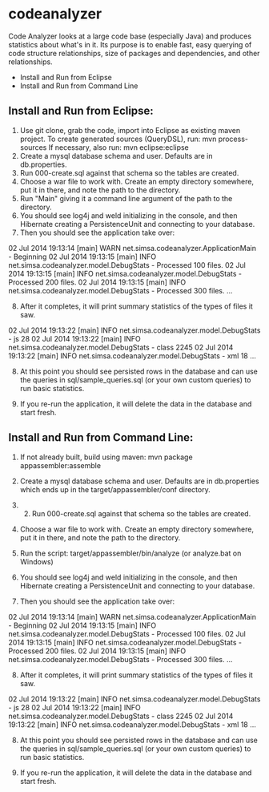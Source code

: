 codeanalyzer
============

Code Analyzer looks at a large code base (especially Java) and produces statistics about what's in it.  Its purpose is to enable
fast, easy querying of code structure relationships, size of packages and dependencies, and other relationships.

* Install and Run from Eclipse
* Install and Run from Command Line



Install and Run from Eclipse:
-----------------------------
1. Use git clone, grab the code, import into Eclipse as existing maven project.
   To create generated sources (QueryDSL), run:  mvn process-sources
   If necessary, also run:  mvn eclipse:eclipse 
2. Create a mysql database schema and user. Defaults are in db.properties.
3. Run 000-create.sql against that schema so the tables are created.
4. Choose a war file to work with. Create an empty directory somewhere, put it in there, and note the path to the directory.
5. Run "Main" giving it a command line argument of the path to the directory.
6. You should see log4j and weld initializing in the console, and then Hibernate creating 
   a PersistenceUnit and connecting to your database.
7. Then you should see the application take over:

02 Jul 2014 19:13:14 [main] WARN  net.simsa.codeanalyzer.ApplicationMain - Beginning
02 Jul 2014 19:13:15 [main] INFO  net.simsa.codeanalyzer.model.DebugStats - Processed 100 files.
02 Jul 2014 19:13:15 [main] INFO  net.simsa.codeanalyzer.model.DebugStats - Processed 200 files.
02 Jul 2014 19:13:15 [main] INFO  net.simsa.codeanalyzer.model.DebugStats - Processed 300 files.
...

8. After it completes, it will print summary statistics of the types of files it saw.

02 Jul 2014 19:13:22 [main] INFO  net.simsa.codeanalyzer.model.DebugStats - js  28
02 Jul 2014 19:13:22 [main] INFO  net.simsa.codeanalyzer.model.DebugStats - class   2245
02 Jul 2014 19:13:22 [main] INFO  net.simsa.codeanalyzer.model.DebugStats - xml 18
...

8. At this point you should see persisted rows in the database and can use the queries 
in sql/sample_queries.sql (or your own custom queries) to run basic statistics.

9. If you re-run the application, it will delete the data in the database and start fresh.


Install and Run from Command Line:
----------------------------------
1. If not already built, build using maven:  mvn package appassembler:assemble
2. Create a mysql database schema and user. Defaults are in db.properties which ends up in the target/appassembler/conf directory.
3. 2. Run 000-create.sql against that schema so the tables are created.
4. Choose a war file to work with. Create an empty directory somewhere, put it in there, and note the path to the directory.
5. Run the script: target/appassembler/bin/analyze  (or analyze.bat on Windows)

6. You should see log4j and weld initializing in the console, and then Hibernate creating 
   a PersistenceUnit and connecting to your database.
7. Then you should see the application take over:

02 Jul 2014 19:13:14 [main] WARN  net.simsa.codeanalyzer.ApplicationMain - Beginning
02 Jul 2014 19:13:15 [main] INFO  net.simsa.codeanalyzer.model.DebugStats - Processed 100 files.
02 Jul 2014 19:13:15 [main] INFO  net.simsa.codeanalyzer.model.DebugStats - Processed 200 files.
02 Jul 2014 19:13:15 [main] INFO  net.simsa.codeanalyzer.model.DebugStats - Processed 300 files.
...

8. After it completes, it will print summary statistics of the types of files it saw.

02 Jul 2014 19:13:22 [main] INFO  net.simsa.codeanalyzer.model.DebugStats - js  28
02 Jul 2014 19:13:22 [main] INFO  net.simsa.codeanalyzer.model.DebugStats - class   2245
02 Jul 2014 19:13:22 [main] INFO  net.simsa.codeanalyzer.model.DebugStats - xml 18
...

8. At this point you should see persisted rows in the database and can use the queries 
in sql/sample_queries.sql (or your own custom queries) to run basic statistics.

9. If you re-run the application, it will delete the data in the database and start fresh.
